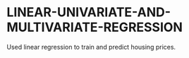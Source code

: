 # LINEAR-UNIVARIATE-AND-MULTIVARIATE-REGRESSION
Used linear regression to train and predict housing prices.
